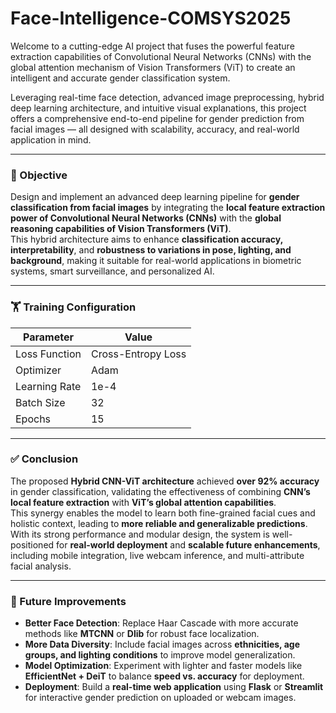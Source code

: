 # Face-Intelligence-COMSYS2025
Welcome to a cutting-edge AI project that fuses the powerful feature extraction capabilities of Convolutional Neural Networks (CNNs) with the global attention mechanism of Vision Transformers (ViT) to create an intelligent and accurate gender classification system.

Leveraging real-time face detection, advanced image preprocessing, hybrid deep learning architecture, and intuitive visual explanations, this project offers a comprehensive end-to-end pipeline for gender prediction from facial images — all designed with scalability, accuracy, and real-world application in mind.

---

### 🚀 Objective

Design and implement an advanced deep learning pipeline for **gender classification from facial images** by integrating the **local feature extraction power of Convolutional Neural Networks (CNNs)** with the **global reasoning capabilities of Vision Transformers (ViT)**.  
This hybrid architecture aims to enhance **classification accuracy, interpretability**, and **robustness to variations in pose, lighting, and background**, making it suitable for real-world applications in biometric systems, smart surveillance, and personalized AI.

---

### 🏋️ Training Configuration

<div align="center">

| Parameter        | Value              |
|------------------|--------------------|
| Loss Function     | Cross-Entropy Loss |
| Optimizer         | Adam               |
| Learning Rate     | 1e-4               |
| Batch Size        | 32                 |
| Epochs            | 15                 |

</div>

---

### ✅ Conclusion

The proposed **Hybrid CNN-ViT architecture** achieved **over 92% accuracy** in gender classification, validating the effectiveness of combining **CNN’s local feature extraction** with **ViT’s global attention capabilities**.  
This synergy enables the model to learn both fine-grained facial cues and holistic context, leading to **more reliable and generalizable predictions**.  
With its strong performance and modular design, the system is well-positioned for **real-world deployment** and **scalable future enhancements**, including mobile integration, live webcam inference, and multi-attribute facial analysis.


---

### 🔮 Future Improvements

- **Better Face Detection**: Replace Haar Cascade with more accurate methods like **MTCNN** or **Dlib** for robust face localization.
- **More Data Diversity**: Include facial images across **ethnicities, age groups, and lighting conditions** to improve model generalization.
- **Model Optimization**: Experiment with lighter and faster models like **EfficientNet + DeiT** to balance **speed vs. accuracy** for deployment.
- **Deployment**: Build a **real-time web application** using **Flask** or **Streamlit** for interactive gender prediction on uploaded or webcam images.

